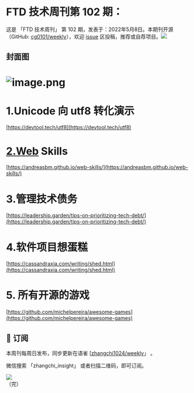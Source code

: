 # FTD 技术周刊第 102 期：
这是 「FTD 技术周刊」 第 102 期，发表于：2022年5月8日。本期刊开源（GitHub: [cg0101/weekly](https://github.com/cg0101/weekly)），欢迎 [issue](https://github.com/cg0101/weekly/issues) 区投稿，推荐或自荐项目。![](https://visitor-badge.glitch.me/badge?page_id=cg0101.weekly) <a href="https://www.linkedin.com/in/%E9%A9%B0-%E5%BC%A0-60669710a/">
        </a>
## 封面图


# ![image.png](https://cdn.nlark.com/yuque/0/2022/png/132503/1652022998599-7b3485b3-787e-4890-bc5f-08a7406656ba.png#clientId=ue41a122c-ea83-4&crop=0&crop=0&crop=1&crop=1&from=paste&height=360&id=ud8727b4e&margin=%5Bobject%20Object%5D&name=image.png&originHeight=720&originWidth=1080&originalType=binary&ratio=1&rotation=0&showTitle=false&size=931104&status=done&style=none&taskId=u9e1cc60e-a959-4ec6-a440-35bfbf7b2a8&title=&width=540)

# 1.Unicode 向 utf8 转化演示

[https://devtool.tech/utf8](https://devtool.tech/utf8)

# [2.Web](http://2.Web) Skills

[https://andreasbm.github.io/web-skills/](https://andreasbm.github.io/web-skills/)

# 3.管理技术债务

[https://leadership.garden/tips-on-prioritizing-tech-debt/](https://leadership.garden/tips-on-prioritizing-tech-debt/)

# 4.软件项目想蛋糕

[https://cassandraxia.com/writing/shed.html](https://cassandraxia.com/writing/shed.html)

# 5. 所有开源的游戏

[https://github.com/michelpereira/awesome-games](https://github.com/michelpereira/awesome-games)



## 📅 订阅
本周刊每周日发布，同步更新在语雀 [[zhangchi1024/weekly](https://www.yuque.com/zhangchi1024/weekly)」 。


微信搜索 「zhangchi_insight」 或者扫描二维码，即可订阅。
<div align="left"> <img src="https://cdn.nlark.com/yuque/0/2021/jpeg/132503/1640750963398-e8538e9e-6b96-46f7-abff-c93b56bdd377.jpeg?x-oss-process=image%2Fwatermark%2Ctype_d3F5LW1pY3JvaGVp%2Csize_36%2Ctext_5byg6amw%2Ccolor_FFFFFF%2Cshadow_50%2Ct_80%2Cg_se%2Cx_10%2Cy_10%2Fresize%2Cw_426%2Climit_0" ></div>    
    （完）